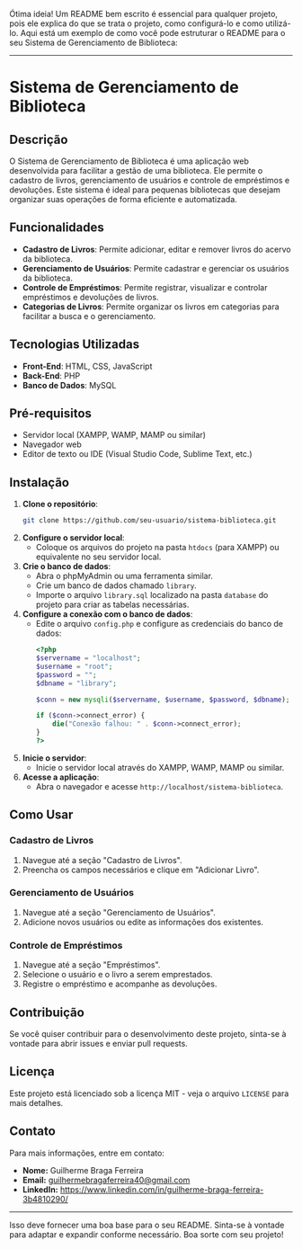 Ótima ideia! Um README bem escrito é essencial para qualquer projeto, pois ele explica do que se trata o projeto, como configurá-lo e como utilizá-lo. Aqui está um exemplo de como você pode estruturar o README para o seu Sistema de Gerenciamento de Biblioteca:

---

# Sistema de Gerenciamento de Biblioteca

## Descrição

O Sistema de Gerenciamento de Biblioteca é uma aplicação web desenvolvida para facilitar a gestão de uma biblioteca. Ele permite o cadastro de livros, gerenciamento de usuários e controle de empréstimos e devoluções. Este sistema é ideal para pequenas bibliotecas que desejam organizar suas operações de forma eficiente e automatizada.

## Funcionalidades

- **Cadastro de Livros**: Permite adicionar, editar e remover livros do acervo da biblioteca.
- **Gerenciamento de Usuários**: Permite cadastrar e gerenciar os usuários da biblioteca.
- **Controle de Empréstimos**: Permite registrar, visualizar e controlar empréstimos e devoluções de livros.
- **Categorias de Livros**: Permite organizar os livros em categorias para facilitar a busca e o gerenciamento.

## Tecnologias Utilizadas

- **Front-End**: HTML, CSS, JavaScript
- **Back-End**: PHP
- **Banco de Dados**: MySQL

## Pré-requisitos

- Servidor local (XAMPP, WAMP, MAMP ou similar)
- Navegador web
- Editor de texto ou IDE (Visual Studio Code, Sublime Text, etc.)

## Instalação

1. **Clone o repositório**:
   ```sh
   git clone https://github.com/seu-usuario/sistema-biblioteca.git
   ```
2. **Configure o servidor local**:
   - Coloque os arquivos do projeto na pasta `htdocs` (para XAMPP) ou equivalente no seu servidor local.
3. **Crie o banco de dados**:
   - Abra o phpMyAdmin ou uma ferramenta similar.
   - Crie um banco de dados chamado `library`.
   - Importe o arquivo `library.sql` localizado na pasta `database` do projeto para criar as tabelas necessárias.
4. **Configure a conexão com o banco de dados**:
   - Edite o arquivo `config.php` e configure as credenciais do banco de dados:
     ```php
     <?php
     $servername = "localhost";
     $username = "root";
     $password = "";
     $dbname = "library";

     $conn = new mysqli($servername, $username, $password, $dbname);

     if ($conn->connect_error) {
         die("Conexão falhou: " . $conn->connect_error);
     }
     ?>
     ```
5. **Inicie o servidor**:
   - Inicie o servidor local através do XAMPP, WAMP, MAMP ou similar.
6. **Acesse a aplicação**:
   - Abra o navegador e acesse `http://localhost/sistema-biblioteca`.

## Como Usar

### Cadastro de Livros

1. Navegue até a seção "Cadastro de Livros".
2. Preencha os campos necessários e clique em "Adicionar Livro".

### Gerenciamento de Usuários

1. Navegue até a seção "Gerenciamento de Usuários".
2. Adicione novos usuários ou edite as informações dos existentes.

### Controle de Empréstimos

1. Navegue até a seção "Empréstimos".
2. Selecione o usuário e o livro a serem emprestados.
3. Registre o empréstimo e acompanhe as devoluções.

## Contribuição

Se você quiser contribuir para o desenvolvimento deste projeto, sinta-se à vontade para abrir issues e enviar pull requests.

## Licença

Este projeto está licenciado sob a licença MIT - veja o arquivo `LICENSE` para mais detalhes.

## Contato

Para mais informações, entre em contato:
- **Nome:** Guilherme Braga Ferreira
- **Email:** guilhermebragaferreira40@gmail.com
- **LinkedIn:** https://www.linkedin.com/in/guilherme-braga-ferreira-3b4810290/

---

Isso deve fornecer uma boa base para o seu README. Sinta-se à vontade para adaptar e expandir conforme necessário. Boa sorte com seu projeto!
